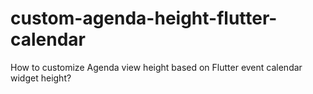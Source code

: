 # custom-agenda-height-flutter-calendar
How to customize Agenda view height based on Flutter event calendar widget height?
